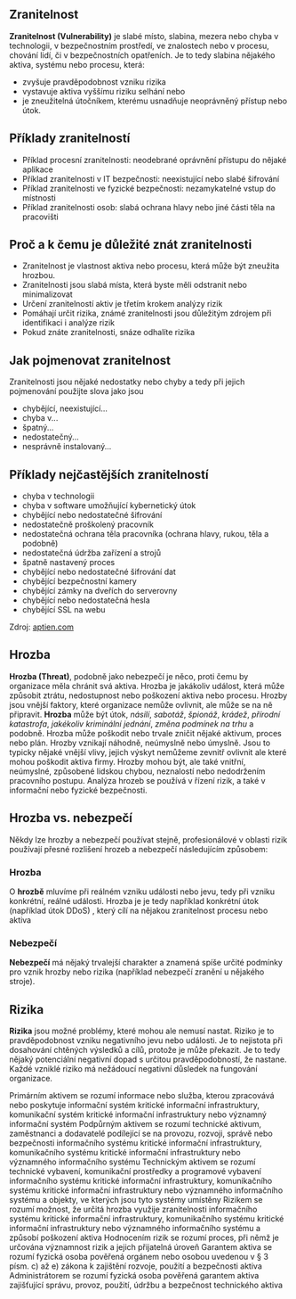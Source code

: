 ## Zranitelnost
**Zranitelnost (Vulnerability)** je slabé místo, slabina, mezera nebo chyba v technologii, v bezpečnostním prostředí, ve znalostech nebo v procesu, chování lidí, či v bezpečnostních opatřeních. Je to tedy slabina nějakého aktiva, systému nebo procesu, která:

- zvyšuje pravděpodobnost vzniku rizika
- vystavuje aktiva vyššímu riziku selhání nebo
- je zneužitelná útočníkem, kterému usnadňuje neoprávněný přístup nebo útok.
## Příklady zranitelností
- Příklad procesní zranitelnosti: neodebrané oprávnění přístupu do nějaké aplikace
- Příklad zranitelnosti v IT bezpečnosti: neexistující nebo slabé šifrování
- Příklad zranitelnosti ve fyzické bezpečnosti: nezamykatelné vstup do místnosti
- Příklad zranitelnosti osob: slabá ochrana hlavy nebo jiné části těla na pracovišti
## Proč a k čemu je důležité znát zranitelnosti
- Zranitelnost je vlastnost aktiva nebo procesu, která může být zneužita hrozbou.
- Zranitelnosti jsou slabá místa, která byste měli odstranit nebo minimalizovat
- Určení zranitelností aktiv je třetím krokem analýzy rizik
- Pomáhají určit rizika, známé zranitelnosti jsou důležitým zdrojem při identifikaci i analýze rizik
- Pokud znáte zranitelnosti, snáze odhalíte rizika
## Jak pojmenovat zranitelnost
Zranitelnosti jsou nějaké nedostatky nebo chyby a tedy při jejich pojmenování použijte slova jako jsou
- chybějící, neexistující...
- chyba v...
- špatný...
- nedostatečný...
- nesprávně instalovaný...
## Příklady nejčastějších zranitelností
- chyba v technologii
- chyba v software umožňující kybernetický útok
- chybějící nebo nedostatečné šifrování
- nedostatečně proškolený pracovník
- nedostatečná ochrana těla pracovníka (ochrana hlavy, rukou, těla a podobně)
- nedostatečná údržba zařízení a strojů
- špatně nastavený proces 
- chybějící nebo nedostatečné šifrování dat
- chybějící bezpečnostní kamery
- chybějící zámky na dveřích do serverovny
- chybějící nebo nedostatečná hesla
- chybějící SSL na webu

Zdroj: [aptien.com](https://aptien.com/cs/kb/articles/what-is-vulnerability)
## Hrozba
**Hrozba (Threat)**, podobně jako nebezpečí je něco, proti čemu by organizace měla chránit svá aktiva. Hrozba je jakákoliv událost, která může způsobit ztrátu, nedostupnost nebo poškození aktiva nebo procesu. Hrozby jsou vnější faktory, které organizace nemůže ovlivnit, ale může se na ně připravit.
**Hrozba** může být útok, *násilí*, *sabotáž*, *špionáž*, *krádež*, *přírodní katastrofa*, *jakékoliv kriminální jednání*, *změna podmínek na trhu* a podobně. Hrozba může poškodit nebo trvale zničit nějaké aktivum, proces nebo plán. Hrozby vznikají náhodně, neúmyslně nebo úmyslně. Jsou to typicky nějaké vnější vlivy, jejich výskyt nemůžeme zevnitř ovlivnit ale které mohou poškodit aktiva firmy. Hrozby mohou být, ale také vnitřní, neúmyslné, způsobené lidskou chybou, neznalostí nebo nedodržením pracovního postupu. Analýza hrozeb se používá v řízení rizik, a také v informační nebo fyzické bezpečnosti.
## Hrozba vs. nebezpečí
Někdy lze hrozby a nebezpečí používat stejně, profesionálové v oblasti rizik používají přesné rozlišení hrozeb a nebezpečí následujícím způsobem: 
### Hrozba
O **hrozbě** mluvíme při reálném vzniku události nebo jevu, tedy při vzniku konkrétní, reálné události.
Hrozba je je tedy například konkrétní útok (například útok DDoS) , který cílí na nějakou zranitelnost procesu nebo aktiva
### Nebezpečí
**Nebezpečí** má nějaký trvalejší charakter a znamená spíše určité podmínky pro vznik hrozby nebo rizika (například nebezpečí zranění u nějakého stroje). 
## Rizika
**Rizika** jsou možné problémy, které mohou ale nemusí nastat. Riziko je to pravděpodobnost vzniku negativního jevu nebo události. Je to nejistota při dosahování chtěných výsledků a cílů, protože je může překazit.
Je to tedy nějaký potenciální negativní dopad s určitou pravděpodobností, že nastane. Každé vzniklé riziko má nežádoucí negativní důsledek na fungování organizace. 

Primárním aktivem se rozumí  informace nebo služba, kterou zpracovává nebo poskytuje informační systém kritické informační infrastruktury, komunikační systém kritické informační infrastruktury nebo významný informační systém
Podpůrným aktivem se rozumí technické aktivum, zaměstnanci a dodavatelé podílející se na provozu, rozvoji, správě nebo bezpečnosti informačního systému kritické informační infrastruktury, komunikačního systému kritické informační infrastruktury nebo významného informačního systému
Technickým aktivem se rozumí technické vybavení, komunikační prostředky a programové vybavení informačního systému kritické informační infrastruktury, komunikačního systému kritické informační infrastruktury nebo významného informačního systému a objekty, ve kterých jsou tyto systémy umístěny
Rizikem se rozumí možnost, že určitá hrozba využije zranitelnosti informačního systému kritické informační infrastruktury, komunikačního systému kritické informační infrastruktury nebo významného informačního systému a způsobí poškození aktiva
Hodnocením rizik se rozumí proces, při němž je určována významnost rizik a jejich přijatelná úroveň
Garantem aktiva se rozumí fyzická osoba pověřená orgánem nebo osobou uvedenou v § 3 písm. c) až e) zákona k zajištění rozvoje, použití a bezpečnosti aktiva
Administrátorem se rozumí fyzická osoba pověřená garantem aktiva zajišťující správu, provoz, použití, údržbu a bezpečnost technického aktiva